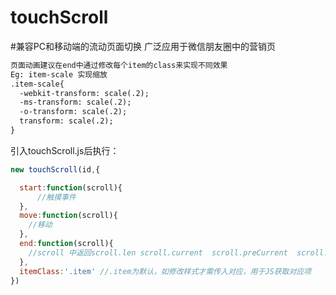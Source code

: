 # touchScroll
#兼容PC和移动端的流动页面切换
广泛应用于微信朋友圈中的营销页

``` html
页面动画建议在end中通过修改每个item的class来实现不同效果
Eg: item-scale 实现缩放
.item-scale{
  -webkit-transform: scale(.2);
  -ms-transform: scale(.2);
  -o-transform: scale(.2);
  transform: scale(.2);
}
``` 


引入touchScroll.js后执行：
``` js
new touchScroll(id,{

  start:function(scroll){
      //触摸事件
  },
  move:function(scroll){
    //移动
  },
  end:function(scroll){
    //scroll 中返回scroll.len scroll.current  scroll.preCurrent  scroll.direction
  },
  itemClass:'.item' //.item为默认，如修改样式才需传入对应，用于JS获取对应项
})
```

